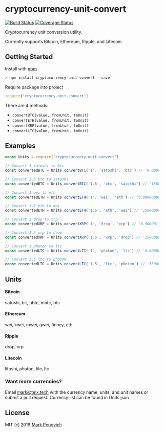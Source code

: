 # cryptocurrency-unit-convert
[![Build Status](https://travis-ci.org/markpenovich/cryptocurrency-unit-convert.svg?branch=master)](https://travis-ci.org/markpenovich/cryptocurrency-unit-convert)
[![Coverage Status](https://coveralls.io/repos/github/markpenovich/cryptocurrency-unit-convert/badge.svg)](https://coveralls.io/github/markpenovich/cryptocurrency-unit-convert?service=github)

Cryptocurrency unit conversion utility.

Currently supports Bitcoin, Ethereum, Ripple, and Litecoin.

## Getting Started

Install with [npm](http://blog.npmjs.org/post/85484771375/how-to-install-npm)
```javascript
> npm install cryptocurrency-unit-convert --save
```
Require package into project
```javascript
require('cryptocurrency-unit-convert')
```

There are 4 methods:
- `convertBTC(value, fromUnit, toUnit)`
- `convertETH(value, fromUnit, toUnit)`
- `convertXRP(value, fromUnit, toUnit)`
- `convertLTC(value, fromUnit, toUnit)`

## Examples
```javascript
const Units = require('cryptocurrency-unit-convert')

// Convert 1 satoshi to btc
const convertedBTC = Units.convertBTC('1', 'satoshi', 'btc') // '0.00000001'

// Convert 1.5 btc to satoshi
const convertedBTC = Units.convertBTC('1.5', 'btc', 'satoshi') // '150000000'

// Convert 1 wei to eth
const convertedETH = Units.convertETH('1', 'wei', 'eth') // '0.000000000000000001'

// Convert 1.5 eth to wei
const convertedETH = Units.convertETH('1.5', 'eth', 'wei') // '1500000000000000000'

// Convert 1 drop to xrp
const convertedXRP = Units.convertXRP('1', 'drop', 'xrp') // '0.000001'

// Convert 1.5 xrp to drop
const convertedXRP = Units.convertXRP('1.5', 'xrp', 'drop') // '1500000'

// Convert 1 photon to ltc
const convertedLTC = Units.convertLTC('1', 'photon', 'ltc') // '0.00000001'

// Convert 1.5 ltc to photon
const convertedLTC = Units.convertLTC('1.5', 'ltc', 'photon') // '150000000'
```

## Units
#### Bitcoin

satoshi, bit, ubtc, mbtc, btc

#### Ethereum

wei, kwei, mwei, gwei, finney, eth

#### Ripple

drop, xrp

#### Litecoin

litoshi, photon, lite, ltc

### Want more currencies?

Email mark@telx.tech with the currency name, units, and unit names or submit a pull request. Currency list can be found in Units.json

## License

MIT (c) 2018 [Mark Penovich](http://markpenovich.com)
